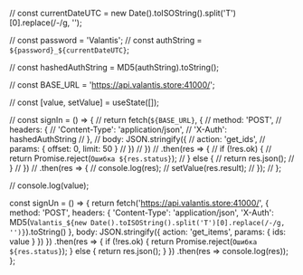 // const currentDateUTC = new Date().toISOString().split('T')[0].replace(/-/g, '');

// const password = 'Valantis';
// const authString = `${password}_${currentDateUTC}`;

// const hashedAuthString = MD5(authString).toString();

// const BASE_URL = 'https://api.valantis.store:41000/';

// const [value, setValue] = useState([]);

// const signIn = () => {
// return fetch(`${BASE_URL}`, {
// method: 'POST',
// headers: {
// 'Content-Type': 'application/json',
// 'X-Auth': hashedAuthString
// },
// body: JSON.stringify({
// action: 'get_ids',
// params: { offset: 0, limit: 50 }
// })
// })
// .then(res => {
// if (!res.ok) {
// return Promise.reject(`Ошибка ${res.status}`);
// } else {
// return res.json();
// }
// })
// .then(res => {
// console.log(res);
// setValue(res.result);
// });
// };

// console.log(value);

const signUn = () => {
return fetch('https://api.valantis.store:41000/', {
method: 'POST',
headers: {
'Content-Type': 'application/json',
'X-Auth': MD5(`Valantis_${new Date().toISOString().split('T')[0].replace(/-/g, '')}`).toString()
},
body: JSON.stringify({
action: 'get_items',
params: {
ids: value
}
})
})
.then(res => {
if (!res.ok) {
return Promise.reject(`Ошибка ${res.status}`);
} else {
return res.json();
}
})
.then(res => console.log(res));
};
